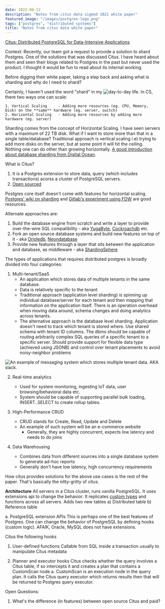 ```yaml
---
date: 2022-06-12
description: "Notes from citus data sigmod 2021 white paper"
featured_image: "/images/postgres-logo.png"
tags: ["postgres", "distributed systems"]
title: "Notes from citus data white paper"
---
```


[Citus: Distributed PostgreSQL for Data-Intensive Applications](https://dl.acm.org/doi/pdf/10.1145/3448016.3457551)

Context: Recently, our team got a request to provide a solution to shard Postgres. One of the solutions that was discussed Citus. I have heard about them and seen their blogs related to Postgres in the past but never used the product. I thought it would be fun to read about its internal working.

Before digging their white paper, taking a step back and asking what is sharding and why do I need to shard?

Certainly, I haven't used the word "shard" in my ![day-to-day](/images/my-notes-on-citus-data-1.png) life. In CS, there two ways one can scale:

    1. Vertical Scaling     - Adding more resources (eg. CPU, Memory, Disk) on the **same** hardware (eg. server, switch)
    2. Horizontal Scaling   - Adding more resources by adding more hardware (eg. server)

Sharding comes from the concept of Horizontal Scaling. I have seen servers with a maximum of 22 TB disk. What if I want to store more than that in a single table/database? Traditional approach is vertical scaling i.e) trying to add more disks on the server, but at some point it will hit the ceiling. Nothing one can do other than growing horizontally. [A good introduction about database sharding from Digital Ocean](https://www.digitalocean.com/community/tutorials/understanding-database-sharding).

What is Citus?

1. It is a Postgres extension to store data, query (which includes transactions) acorss a cluster of PostgreSQL servers.
2. [Open sourced](https://github.com/citusdata/citus)
 
Postgres core itself doesn't come with features for horizontal scaling. [Postgres' wiki on sharding](https://wiki.postgresql.org/wiki/WIP_PostgreSQL_Sharding#:~:text=PostgreSQL%20provides%20a%20number%20of,pushed%20down%20to%20the%20shards) and [Gitlab's experiment using FDW](https://about.gitlab.com/handbook/engineering/development/enablement/database/doc/fdw-sharding.html) are good resources.

Alternate approaches are:

1. Build the database engine from scratch and write a layer to provide over-the-wire SQL compatibility - aka [YugaByte](https://github.com/yugabyte/yugabyte-db), [Cockroachdb](https://github.com/cockroachdb/cockroach) etc.
2. Fork an open source database systems and build new features on top of it - aka [Orioledb](https://github.com/orioledb/orioledb), [Neondatabase](https://github.com/neondatabase/neon)
3. Provide new features through a layer that sits between the application and database, as middleware - aka [ShardingSphere](https://github.com/apache/shardingsphere)

The types of applications that requires distributed postgres is broadly divided into four categories:

1. Multi-tenant/SaaS
    * An application which stores data of multiple tenants in the same database.
    * Data is relatively specific to the tenant
    * Traditional approach (application level sharding) is spinning up individual database/server for each tenant and then mapping that information on the application itself. There is an operation overhead when moving data around, schema changes and doing analytics across tenants.
    * The alternative approach is the database level sharding. Application doesn't need to track which tenant is stored where. Use shared schema with tenant ID columns. The dbms should be capable of routing arbitrarily complex SQL queries of a specific tenant to a specific server. Should provide support for flexible data type (achieved using JSONB) and control over tenant placements to avoid noisy-neighbor problems

![An example of messaging system which stores multiple tenant data](/images/citus-slack.png). AKA slack.

2. Real-time analytics
    * Used for system monitoring, ingesting IoT data, user browsing/behavioral data etc.
    * System should be capable of supporting parallel bulk loading, INSERT..SELECT to create rollup tables.

3. High-Performance CRUD
   * CRUD stands for Create, Read, Update and Delete
   * An example of such system will be an e-commerce website
     * Generally, they are highly concurrent, expects low latency and needs to do joins

4. Data Warehousing
    * Combines data from different sources into a single database system to generate ad-hoc reports
    * Generally don't have low latency, high concurrency requirements

How citus provides solutions for the above use cases is the rest of the paper. That's basically the nitty-gritty of citus.

**Architecture**
All servers in a Citus cluster, runs vanilla PostgreSQL. It uses extensions api to change the behavior. It replicates [custom types](https://www.postgresql.org/docs/current/sql-createtype.html) and functions across all servers. Adds two new tables a) Distributed table b) Reference table

a. PostgreSQL extension APIs
This is perhaps one of the best features of Postgres. One can change the behavior of PostgreSQL by defining hooks (custom logic). AFAIK, Oracle, MySQL does not have extensions. 

Citus the following hooks 

1. User-defined functions
Callable from SQL inside a transaction usually to manipulate Citus metadata

2. Planner and executor hooks
Citus checks whether the query involves a Citus table, if so intercepts it and creates a plan that contains a CustomScan node
    a. CustomScan is an execution node in the query plan. It calls the Citus query executor which returns results then that will be returned to Postgres query executor.


Open Questions:
1. What's the difference (in features) between open source Citus and paid?